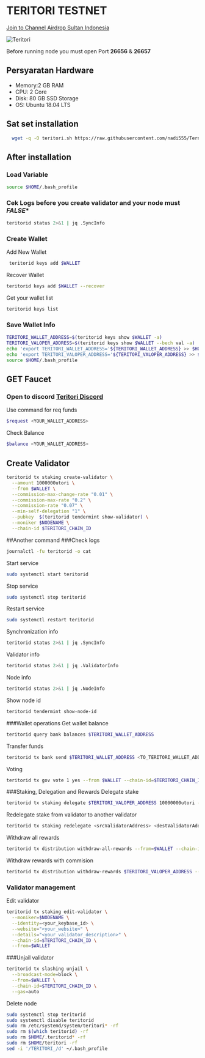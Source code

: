 
# TERITORI TESTNET
<p style="font-size:14px" align="left">
<a href="https://t.me/airdropsultanindonesia" target="_blank">Join to Channel Airdrop Sultan Indonesia</a>
</p>

![Teritori](https://user-images.githubusercontent.com/65535542/179707485-f5321544-1b43-4514-bbf8-a76059765463.png)

Before running node you must open Port **26656** & **26657**


## Persyaratan Hardware

- Memory:2 GB RAM
- CPU: 2 Core
- Disk: 80 GB SSD Storage
- OS: Ubuntu 18.04 LTS

## Sat set installation
```bash
  wget -q -O teritori.sh https://raw.githubusercontent.com/nadi555/Ternode/main/teritori/teritori.sh && chmod +x teritori.sh && sudo /bin/bash teritori.sh
```

## After installation
### Load Variable
```bash
source $HOME/.bash_profile
```

### Cek Logs before you create validator and your node must ***FALSE****
```bash
teritorid status 2>&1 | jq .SyncInfo
```

### Create Wallet
Add New Wallet
```bash
 teritorid keys add $WALLET
```

Recover Wallet
```bash
teritorid keys add $WALLET --recover
```

Get your wallet list
```bash
teritorid keys list
```

### Save Wallet Info
```bash
TERITORI_WALLET_ADDRESS=$(teritorid keys show $WALLET -a)
TERITORI_VALOPER_ADDRESS=$(teritorid keys show $WALLET --bech val -a)
echo 'export TERITORI_WALLET_ADDRESS='${TERITORI_WALLET_ADDRESS} >> $HOME/.bash_profile
echo 'export TERITORI_VALOPER_ADDRESS='${TERITORI_VALOPER_ADDRESS} >> $HOME/.bash_profile
source $HOME/.bash_profile
```

## GET Faucet
### Open to discord [Teritori Discord](https://discord.gg/89zVxf29gC)

Use command for req funds
```bash
$request <YOUR_WALLET_ADDRESS>
```

Check Balance
```bash
$balance <YOUR_WALLET_ADDRESS>
```
## Create Validator
```bash
teritorid tx staking create-validator \
  --amount 1000000utori \
  --from $WALLET \
  --commission-max-change-rate "0.01" \
  --commission-max-rate "0.2" \
  --commission-rate "0.07" \
  --min-self-delegation "1" \
  --pubkey  $(teritorid tendermint show-validator) \
  --moniker $NODENAME \
  --chain-id $TERITORI_CHAIN_ID
```

##Another command
###Check logs

```bash
journalctl -fu teritorid -o cat
```

Start service

```bash
sudo systemctl start teritorid
```

Stop service

```bash
sudo systemctl stop teritorid
```

Restart service

```bash
sudo systemctl restart teritorid
```

Synchronization info

```bash
teritorid status 2>&1 | jq .SyncInfo
```

Validator info

```bash
teritorid status 2>&1 | jq .ValidatorInfo
```

Node info

```bash
teritorid status 2>&1 | jq .NodeInfo
```

Show node id

```bash 
teritorid tendermint show-node-id
```

###Wallet operations
Get wallet balance

```bash
teritorid query bank balances $TERITORI_WALLET_ADDRESS
```

Transfer funds

```bash
teritorid tx bank send $TERITORI_WALLET_ADDRESS <TO_TERITORI_WALLET_ADDRESS> 10000000utori
```

Voting

```bash
teritorid tx gov vote 1 yes --from $WALLET --chain-id=$TERITORI_CHAIN_ID
```

###Staking, Delegation and Rewards
Delegate stake

```bash
teritorid tx staking delegate $TERITORI_VALOPER_ADDRESS 10000000utori --from=$WALLET --chain-id=$TERITORI_CHAIN_ID --gas=auto
```

Redelegate stake from validator to another validator

```bash 
teritorid tx staking redelegate <srcValidatorAddress> <destValidatorAddress> 10000000utori --from=$WALLET --chain-id=$TERITORI_CHAIN_ID --gas=auto
```

Withdraw all rewards

```bash 
teritorid tx distribution withdraw-all-rewards --from=$WALLET --chain-id=$TERITORI_CHAIN_ID --gas=auto
```

Withdraw rewards with commision

```bash
teritorid tx distribution withdraw-rewards $TERITORI_VALOPER_ADDRESS --from=$WALLET --commission --chain-id=$TERITORI_CHAIN_ID
```

### Validator management
Edit validator

```bash
teritorid tx staking edit-validator \
  --moniker=$NODENAME \
  --identity=<your_keybase_id> \
  --website="<your_website>" \
  --details="<your_validator_description>" \
  --chain-id=$TERITORI_CHAIN_ID \
  --from=$WALLET
```

###Unjail validator

```bash
teritorid tx slashing unjail \
  --broadcast-mode=block \
  --from=$WALLET \
  --chain-id=$TERITORI_CHAIN_ID \
  --gas=auto
```


Delete node

```bash
sudo systemctl stop teritorid
sudo systemctl disable teritorid
sudo rm /etc/systemd/system/teritori* -rf
sudo rm $(which teritorid) -rf
sudo rm $HOME/.teritorid* -rf
sudo rm $HOME/teritori -rf
sed -i '/TERITORI_/d' ~/.bash_profile
```
